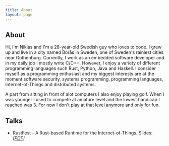 ```yaml
---
title: About
layout: page
---
```

<!-- ![Profile Image]({{ site.url }}/{{ site.picture }}) -->

<h2>About</h2>
Hi, I'm Niklas and I'm a 28-year-old Swedish guy who loves to code. I grew up and live in a city named Borås in Sweden, one of Sweden's rainiest cities near Gothenburg. Currently, I work as an embedded software developer and in my daily job I mostly write C/C++. However, I enjoy a variety of different programming languages such Rust, Python, Java and Haskell. I consider myself as a programming enthusiast and my biggest interests are at the moment software security, systems programming, programming languages, Internet-of-Things and distributed systems. 


A part from sitting in front of alot computers I also enjoy playing golf. When I was younger I used to compete at amature level and 
the lowest handicap I reached was 3. For now I don't play at that level anymore and only for fun.

<h2>Talks</h2>
<ul>
<li>RustFest - A Rust-based Runtime for the Internet-of-Things. Slides: <em>[<a href="assets/RustFest_NA_20170930.pdf">PDF</a>]</em></li> 
</ul>
